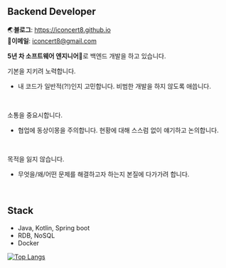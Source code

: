 ## Backend Developer
🌏**블로그**: https://iconcert8.github.io  
📧**이메일**: iconcert8@gmail.com

**5년 차 소프트웨어 엔지니어**👷로 백엔드 개발을 하고 있습니다.

기본을 지키려 노력합니다.
- 내 코드가 일반적(?!)인지 고민합니다. 비범한 개발을 하지 않도록 애씁니다.  
<br />

소통을 중요시합니다.
- 협업에 동상이몽을 주의합니다. 현황에 대해 스스럼 없이 얘기하고 논의합니다.  
<br />

목적을 잃지 않습니다.
- 무엇을/왜/어떤 문제를 해결하고자 하는지 본질에 다가가려 합니다.  
<br />

## Stack
- Java, Kotlin, Spring boot
- RDB, NoSQL
- Docker
  
[![Top Langs](https://github-readme-stats.vercel.app/api/top-langs/?username=iconcert8&layout=compact)](https://github.com/anuraghazra/github-readme-stats)


<!--
**iconcert8/iconcert8** is a ✨ _special_ ✨ repository because its `README.md` (this file) appears on your GitHub profile.

Here are some ideas to get you started:

- 🔭 I’m currently working on ...
- 🌱 I’m currently learning ...
- 👯 I’m looking to collaborate on ...
- 🤔 I’m looking for help with ...
- 💬 Ask me about ...
- 📫 How to reach me: ...
- 😄 Pronouns: ...
- ⚡ Fun fact: ...
-->
